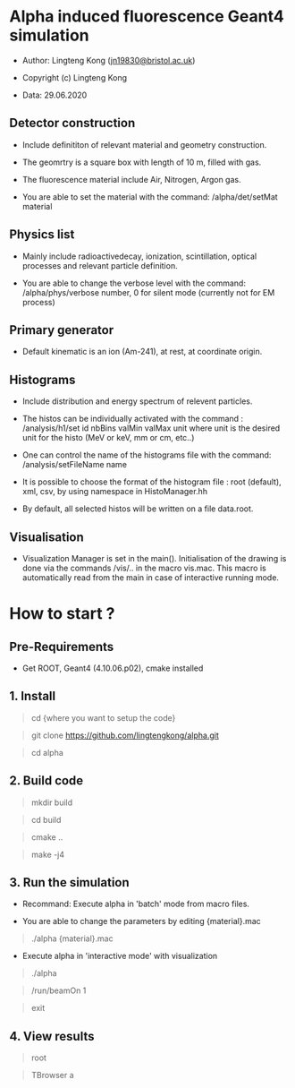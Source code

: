 # Alpha induced fluorescence Geant4 simulation

- Author: Lingteng Kong (jn19830@bristol.ac.uk) 

- Copyright (c) Lingteng Kong

- Data: 29.06.2020

## Detector construction

- Include definititon of relevant material and geometry construction.

- The geomrtry is a square box with length of 10 m, filled with gas.

- The fluorescence material include Air, Nitrogen, Argon gas.

- You are able to set the material with the command: /alpha/det/setMat  material

## Physics list

- Mainly include radioactivedecay, ionization, scintillation, optical processes and relevant particle definition.

- You are able to change the verbose level with the command: /alpha/phys/verbose number, 0 for silent mode (currently not for EM process)

## Primary generator

- Default kinematic is an ion (Am-241), at rest, at coordinate origin. 
         
## Histograms

- Include distribution and energy spectrum of relevent particles.

- The histos can be individually activated with the command :
/analysis/h1/set id nbBins  valMin valMax unit 
where unit is the desired unit for the histo (MeV or keV, mm or cm, etc..)

- One can control the name of the histograms file with the command:
/analysis/setFileName  name 

- It is possible to choose the format of the histogram file : root (default),
xml, csv, by using namespace in HistoManager.hh

- By default, all selected histos will be written on a file data.root.

## Visualisation

- Visualization Manager is set in the main().
Initialisation of the drawing is done via the commands
/vis/.. in the macro vis.mac. This macro is automatically read from the main 
in case of interactive running mode.


# How to start ?

## Pre-Requirements

- Get ROOT, Geant4 (4.10.06.p02), cmake installed

## 1. Install

> cd {where you want to setup the code}

> git clone https://github.com/lingtengkong/alpha.git

> cd alpha

## 2. Build code

> mkdir build

> cd build

> cmake ..

> make -j4

## 3. Run the simulation

- Recommand: Execute alpha in 'batch' mode from macro files.

- You are able to change the parameters by editing {material}.mac

> ./alpha {material}.mac
   
- Execute alpha in 'interactive mode' with visualization

> ./alpha

> /run/beamOn 1

> exit

## 4. View results

> root

> TBrowser a
